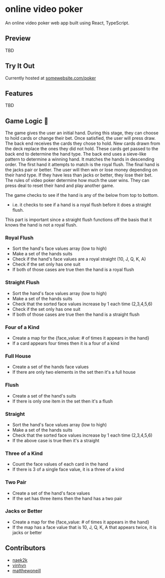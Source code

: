 # online video poker

An online video poker web app built using React, TypeScript.

## Preview

TBD

## Try It Out

Currently hosted at [somewebsite.com/poker](https://naek.ca)

## Features

TBD

## Game Logic 🎴

The game gives the user an initial hand. During this stage, they can choose to hold cards or change their bet. Once satisfied, the user will press draw. The back end receives the cards they chose to hold. New cards drawn from the deck replace the ones they did not hold. These cards get passed to the back end to determine the hand type. The back end uses a sieve-like pattern to determine a winning hand. It matches the hands in descending order. The first hand it attempts to match is the royal flush. The final hand is the jacks pair or better. The user will then win or lose money depending on their hand type. If they have less than jacks or better, they lose their bet. The rules of video poker determine how much the user wins. They can press deal to reset their hand and play another game.

The game checks to see if the hand is any of the below from top to bottom.

- i.e. it checks to see if a hand is a royal flush before it does a straight flush.

This part is important since a straight flush functions off the basis that it knows the hand is not a royal flush.


### Royal Flush

- Sort the hand's face values array (low to high)
- Make a set of the hands suits
- Check if the hand's face values are a royal straight (10, J, Q, K, A)
- Check if the set only has one suit
- If both of those cases are true then the hand is a royal flush

### Straight Flush

- Sort the hand's face values array (low to high)
- Make a set of the hands suits
- Check that the sorted face values increase by 1 each time (2,3,4,5,6)
- Check if the set only has one suit
- If both of those cases are true then the hand is a straight flush

### Four of a Kind

- Create a map for the {face_value: # of times it appears in the hand}
- If a card appears four times then it is a four of a kind

### Full House

- Create a set of the hands face values
- If there are only two elements in the set then it's a full house

### Flush

- Create a set of the hand's suits
- If there is only one item in the set then it's a flush

### Straight

- Sort the hand's face values array (low to high)
- Make a set of the hands suits
- Check that the sorted face values increase by 1 each time (2,3,4,5,6)
- If the above case is true then it's a straight

### Three of a Kind

- Count the face values of each card in the hand
- If there is 3 of a single face value, it is a three of a kind

### Two Pair

- Create a set of the hand's face values
- If the set has three items then the hand has a two pair

### Jacks or Better

- Create a map for the {face_value: # of times it appears in the hand}
- If the map has a face value that is 10, J, Q, K, A that appears twice, it is jacks or better

## Contributors

- [naek2k](https://naek.ca)
- [vinhvn](https://vinhnguyen.ca)
- [matthewoneill](https://matthewoneill.ca)

